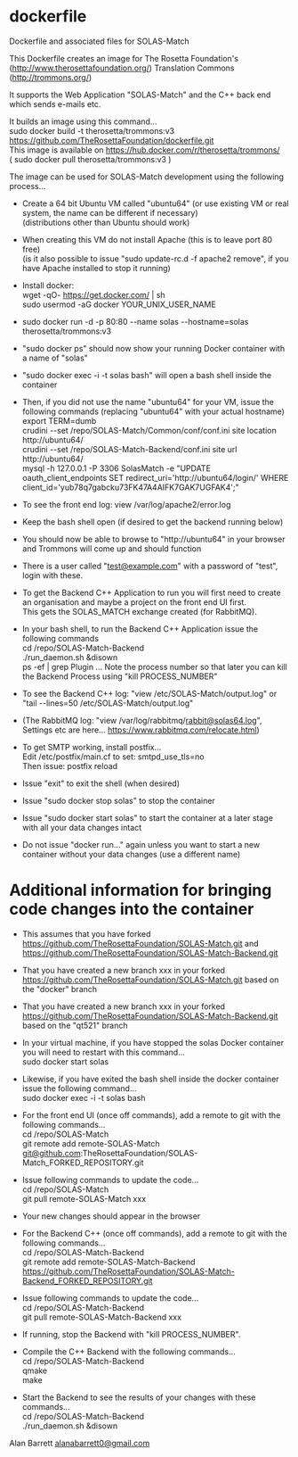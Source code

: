 # dockerfile
Dockerfile and associated files for SOLAS-Match

This Dockerfile creates an image for The Rosetta Foundation's (http://www.therosettafoundation.org/) Translation Commons (http://trommons.org/)

It supports the Web Application "SOLAS-Match" and the C++ back end which sends e-mails etc.

It builds an image using this command...<br />
sudo docker build -t therosetta/trommons:v3 https://github.com/TheRosettaFoundation/dockerfile.git<br />
This image is available on https://hub.docker.com/r/therosetta/trommons/<br />
( sudo docker pull therosetta/trommons:v3 )

The image can be used for SOLAS-Match development using the following process...

* Create a 64 bit Ubuntu VM called "ubuntu64" (or use existing VM or real system, the name can be different if necessary)<br />
(distributions other than Ubuntu should work)

* When creating this VM do not install Apache (this is to leave port 80 free)<br />
(is it also possible to issue "sudo update-rc.d -f apache2 remove", if you have Apache installed to stop it running)

* Install docker:<br />
wget -qO- https://get.docker.com/ | sh<br />
sudo usermod -aG docker YOUR_UNIX_USER_NAME

* sudo docker run -d -p 80:80 --name solas --hostname=solas therosetta/trommons:v3

* "sudo docker ps" should now show your running Docker container with a name of "solas"

* "sudo docker exec -i -t solas bash" will open a bash shell inside the container

* Then, if you did not use the name "ubuntu64" for your VM, issue the following commands (replacing "ubuntu64" with your actual hostname)<br />
export TERM=dumb<br />
crudini --set /repo/SOLAS-Match/Common/conf/conf.ini site location http://ubuntu64/<br />
crudini --set /repo/SOLAS-Match-Backend/conf.ini site url http://ubuntu64/<br />
mysql -h 127.0.0.1 -P 3306 SolasMatch -e "UPDATE oauth_client_endpoints SET redirect_uri='http://ubuntu64/login/' WHERE client_id='yub78q7gabcku73FK47A4AIFK7GAK7UGFAK4';"

* To see the front end log: view /var/log/apache2/error.log

* Keep the bash shell open (if desired to get the backend running below)

* You should now be able to browse to "http://ubuntu64" in your browser and Trommons will come up and should function

* There is a user called "test@example.com" with a password of "test", login with these.

* To get the Backend C++ Application to run you will first need to create an organisation and maybe a project on the front end UI first.<br />
This gets the SOLAS_MATCH exchange created (for RabbitMQ).

* In your bash shell, to run the Backend C++ Application issue the following commands<br />
cd /repo/SOLAS-Match-Backend<br />
./run_daemon.sh &disown<br />
ps -ef | grep Plugin
... Note the process number so that later you can kill the Backend Process using "kill PROCESS_NUMBER"

* To see the Backend C++ log: "view /etc/SOLAS-Match/output.log" or "tail --lines=50 /etc/SOLAS-Match/output.log"

* (The RabbitMQ log: "view /var/log/rabbitmq/rabbit@solas64.log", Settings etc are here... https://www.rabbitmq.com/relocate.html)

* To get SMTP working, install postfix...<br />
Edit /etc/postfix/main.cf to set: smtpd_use_tls=no<br />
Then issue: postfix reload

* Issue "exit" to exit the shell (when desired)

* Issue "sudo docker stop solas" to stop the container

* Issue "sudo docker start solas" to start the container at a later stage with all your data changes intact

* Do not issue "docker run..." again unless you want to start a new container without your data changes (use a different name)

# Additional information for bringing code changes into the container

* This assumes that you have forked https://github.com/TheRosettaFoundation/SOLAS-Match.git and https://github.com/TheRosettaFoundation/SOLAS-Match-Backend.git

* That you have created a new branch xxx in your forked https://github.com/TheRosettaFoundation/SOLAS-Match.git based on the "docker" branch

* That you have created a new branch xxx in your forked https://github.com/TheRosettaFoundation/SOLAS-Match-Backend.git based on the "qt521" branch

* In your virtual machine, if you have stopped the solas Docker container you will need to restart with this command...<br />
sudo docker start solas

* Likewise, if you have exited the bash shell inside the docker container issue the following command...<br />
sudo docker exec -i -t solas bash

* For the front end UI (once off commands), add a remote to git with the following commands...<br />
cd /repo/SOLAS-Match<br />
git remote add remote-SOLAS-Match git@github.com:TheRosettaFoundation/SOLAS-Match_FORKED_REPOSITORY.git

* Issue following commands to update the code...<br />
cd /repo/SOLAS-Match<br />
git pull remote-SOLAS-Match xxx

* Your new changes should appear in the browser

* For the Backend C++ (once off commands), add a remote to git with the following commands...<br />
cd /repo/SOLAS-Match-Backend<br />
git remote add remote-SOLAS-Match-Backend https://github.com/TheRosettaFoundation/SOLAS-Match-Backend_FORKED_REPOSITORY.git

* Issue following commands to update the code...<br />
cd /repo/SOLAS-Match-Backend<br />
git pull remote-SOLAS-Match-Backend xxx

* If running, stop the Backend with "kill PROCESS_NUMBER".

* Compile the C++ Backend with the following commands...<br />
cd  /repo/SOLAS-Match-Backend<br />
qmake<br />
make

* Start the Backend to see the results of your changes with these commands...<br />
cd /repo/SOLAS-Match-Backend<br />
./run_daemon.sh &disown<br />

Alan Barrett
alanabarrett0@gmail.com